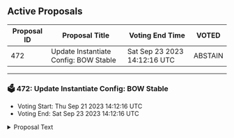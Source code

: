 ## Active Proposals

| Proposal ID | Proposal Title | Voting End Time | VOTED |
|-------------|----------------|-----------------|-------|
| 472 | Update Instantiate Config: BOW Stable | Sat Sep 23 2023 14:12:16 UTC | ABSTAIN |

---

### 🗳 472: Update Instantiate Config: BOW Stable
- Voting Start: Thu Sep 21 2023 14:12:16 UTC
- Voting End: Sat Sep 23 2023 14:12:16 UTC

<details>
<summary>Proposal Text</summary>
 
Code ID 161 is an experimental BOW strategy built by the Kujira team, specifially designed to provide the best trading experience between stablecoins pegged to the same currency. The strategy is currently running on testnet, and the next phase is to run in a live trading environment before opening for wider use.
</details>
